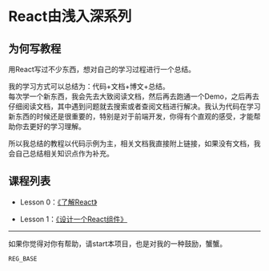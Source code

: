 # React由浅入深系列

## 为何写教程
用React写过不少东西，想对自己的学习过程进行一个总结。  

我的学习方式可以总结为：代码+文档+博文+总结。    
每次学一个新东西，我会先去大致阅读文档，然后再去跑通一个Demo，之后再去仔细阅读文档，其中遇到问题就去搜索或者查阅文档进行解决。我认为代码在学习新东西的时候还是很重要的，特别是对于前端开发，你得有个直观的感受，才能帮助你去更好的学习理解。   
 
所以我总结的教程以代码示例为主，相关文档我直接附上链接，如果没有文档，我会自己总结相关知识点作为补充。  

## 课程列表
* Lesson 0：[《了解React》](./lesson0)

* Lesson 1：[《设计一个React组件》](./lesson1)
---
如果你觉得对你有帮助，请start本项目，也是对我的一种鼓励，蟹蟹。

`REG_BASE`